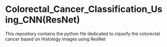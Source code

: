 # Colorectal_Cancer_Classification_Using_CNN(ResNet)
This repository contains the python file dedicated to classify the colorectal cancer based on Histology images using ResNet

